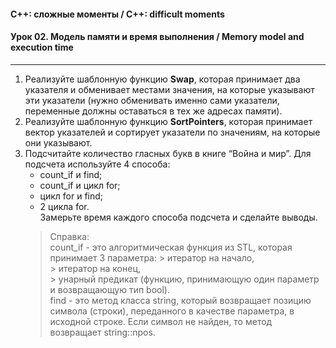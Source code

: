 #### C++: сложные моменты / C++: difficult moments  
#### Урок 02. Модель памяти и время выполнения / Memory model and execution time

***

1. Реализуйте шаблонную функцию <b>Swap</b>, которая принимает два указателя и обменивает местами значения,
на которые указывают эти указатели (нужно обменивать именно сами указатели,
переменные должны оставаться в тех же адресах памяти).  
2. Реализуйте шаблонную функцию <b>SortPointers</b>, которая принимает вектор указателей и сортирует указатели по значениям, на которые они указывают.  
3. Подсчитайте количество гласных букв в книге “Война и мир”. Для подсчета используйте 4 способа:  
    - count_if и find;  
    - count_if и цикл for;  
    - цикл for и find;  
    - 2 цикла for.  
  Замерьте время каждого способа подсчета и сделайте выводы.  
    > Справка:  
    > count_if - это алгоритмическая функция из STL, которая принимает 3 параметра: 
        > итератор на начало,  
        > итератор на конец,  
        > унарный предикат (функцию, принимающую один параметр и возвращающую тип bool).  
    > find - это метод класса string, который возвращает позицию символа (строки), переданного в качестве
    > параметра, в исходной строке. Если символ не найден, то метод возвращает string::npos.
